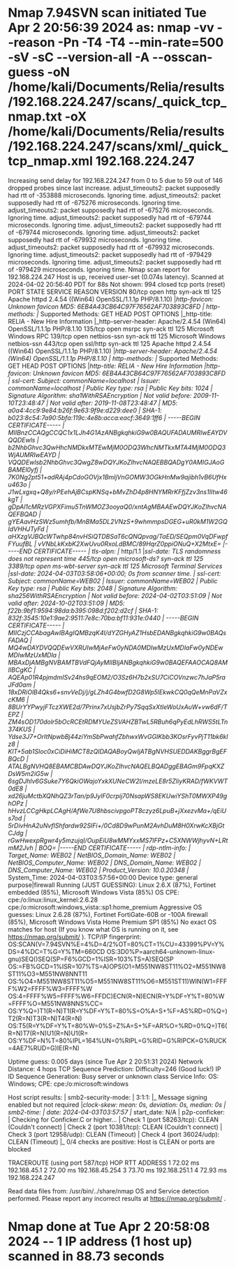 # Nmap 7.94SVN scan initiated Tue Apr  2 20:56:39 2024 as: nmap -vv --reason -Pn -T4 -T4 --min-rate=500 -sV -sC --version-all -A --osscan-guess -oN /home/kali/Documents/Relia/results/192.168.224.247/scans/_quick_tcp_nmap.txt -oX /home/kali/Documents/Relia/results/192.168.224.247/scans/xml/_quick_tcp_nmap.xml 192.168.224.247
Increasing send delay for 192.168.224.247 from 0 to 5 due to 59 out of 146 dropped probes since last increase.
adjust_timeouts2: packet supposedly had rtt of -353888 microseconds.  Ignoring time.
adjust_timeouts2: packet supposedly had rtt of -675276 microseconds.  Ignoring time.
adjust_timeouts2: packet supposedly had rtt of -675276 microseconds.  Ignoring time.
adjust_timeouts2: packet supposedly had rtt of -679744 microseconds.  Ignoring time.
adjust_timeouts2: packet supposedly had rtt of -679744 microseconds.  Ignoring time.
adjust_timeouts2: packet supposedly had rtt of -679932 microseconds.  Ignoring time.
adjust_timeouts2: packet supposedly had rtt of -679932 microseconds.  Ignoring time.
adjust_timeouts2: packet supposedly had rtt of -979429 microseconds.  Ignoring time.
adjust_timeouts2: packet supposedly had rtt of -979429 microseconds.  Ignoring time.
Nmap scan report for 192.168.224.247
Host is up, received user-set (0.074s latency).
Scanned at 2024-04-02 20:56:40 PDT for 88s
Not shown: 994 closed tcp ports (reset)
PORT     STATE SERVICE       REASON          VERSION
80/tcp   open  http          syn-ack ttl 125 Apache httpd 2.4.54 ((Win64) OpenSSL/1.1.1p PHP/8.1.10)
|_http-favicon: Unknown favicon MD5: 6EB4A43CB64C97F76562AF703893C8FD
| http-methods: 
|_  Supported Methods: GET HEAD POST OPTIONS
|_http-title: RELIA - New Hire Information
|_http-server-header: Apache/2.4.54 (Win64) OpenSSL/1.1.1p PHP/8.1.10
135/tcp  open  msrpc         syn-ack ttl 125 Microsoft Windows RPC
139/tcp  open  netbios-ssn   syn-ack ttl 125 Microsoft Windows netbios-ssn
443/tcp  open  ssl/http      syn-ack ttl 125 Apache httpd 2.4.54 ((Win64) OpenSSL/1.1.1p PHP/8.1.10)
|_http-server-header: Apache/2.4.54 (Win64) OpenSSL/1.1.1p PHP/8.1.10
| http-methods: 
|_  Supported Methods: GET HEAD POST OPTIONS
|_http-title: RELIA - New Hire Information
|_http-favicon: Unknown favicon MD5: 6EB4A43CB64C97F76562AF703893C8FD
| ssl-cert: Subject: commonName=localhost
| Issuer: commonName=localhost
| Public Key type: rsa
| Public Key bits: 1024
| Signature Algorithm: sha1WithRSAEncryption
| Not valid before: 2009-11-10T23:48:47
| Not valid after:  2019-11-08T23:48:47
| MD5:   a0a4:4cc9:9e84:b26f:9e63:9f9e:d229:dee0
| SHA-1: b023:8c54:7a90:5bfa:119c:4e8b:acca:eacf:3649:1ff6
| -----BEGIN CERTIFICATE-----
| MIIBnzCCAQgCCQC1x1LJh4G1AzANBgkqhkiG9w0BAQUFADAUMRIwEAYDVQQDEwls
| b2NhbGhvc3QwHhcNMDkxMTEwMjM0ODQ3WhcNMTkxMTA4MjM0ODQ3WjAUMRIwEAYD
| VQQDEwlsb2NhbGhvc3QwgZ8wDQYJKoZIhvcNAQEBBQADgY0AMIGJAoGBAMEl0yfj
| 7K0Ng2pt51+adRAj4pCdoGOVjx1BmljVnGOMW3OGkHnMw9ajibh1vB6UfHxu463o
| J1wLxgxq+Q8y/rPEehAjBCspKNSq+bMvZhD4p8HNYMRrKFfjZzv3ns1IItw46kgT
| gDpAl1cMRzVGPXFimu5TnWMOZ3ooyaQ0/xntAgMBAAEwDQYJKoZIhvcNAQEFBQAD
| gYEAavHzSWz5umhfb/MnBMa5DL2VNzS+9whmmpsDGEG+uR0kM1W2GQIdVHHJTyFd
| aHXzgVJBQcWTwhp84nvHSiQTDBSaT6cQNQpvag/TaED/SEQpm0VqDFwpfFYuufBL
| vVNbLkKxbK2XwUvu0RxoLdBMC/89HqrZ0ppiONuQ+X2MtxE=
|_-----END CERTIFICATE-----
| tls-alpn: 
|_  http/1.1
|_ssl-date: TLS randomness does not represent time
445/tcp  open  microsoft-ds? syn-ack ttl 125
3389/tcp open  ms-wbt-server syn-ack ttl 125 Microsoft Terminal Services
|_ssl-date: 2024-04-03T03:58:06+00:00; 0s from scanner time.
| ssl-cert: Subject: commonName=WEB02
| Issuer: commonName=WEB02
| Public Key type: rsa
| Public Key bits: 2048
| Signature Algorithm: sha256WithRSAEncryption
| Not valid before: 2024-04-02T03:51:09
| Not valid after:  2024-10-02T03:51:09
| MD5:   f22b:9bf1:9594:98da:b395:098d:f202:d2cf
| SHA-1: 832f:3545:10e1:9ae2:9511:7e8c:70ba:bf11:931e:0440
| -----BEGIN CERTIFICATE-----
| MIICzjCCAbagAwIBAgIQMBzqK4I/dYZGHyAZ1HsbEDANBgkqhkiG9w0BAQsFADAQ
| MQ4wDAYDVQQDEwVXRUIwMjAeFw0yNDA0MDIwMzUxMDlaFw0yNDEwMDIwMzUxMDla
| MBAxDjAMBgNVBAMTBVdFQjAyMIIBIjANBgkqhkiG9w0BAQEFAAOCAQ8AMIIBCgKC
| AQEAp01R4pjmdmISv24hs9qEOM2/O3Sz6H7b2xSU7CiCOVnzwc7hJaP5raJFd0am
| 18xDRiOlB4Qks6+snvVeDj/j/gLZh4G4bwfD2G8Wp5lEkwkCQ0qQeMnPaVZxcKM6
| 8BUrYYPwyjFTczXWE2d/7Prinx7xUsjbZrPy7SqqSxXtIeWoUxAuW+vw6dF/TEPZ
| ZM4sOD170dolr5bOcRCEtRDMYUeZSVAHZBTwL5RBuh6qPyEdLhRWS5tLTn374KUS
| Ydse3J7+OrItNpwbBj44ziYmSbPwahfZbhwxWvGGIKbb3KOsrFyvPjT11bk6klz8
| KlT+5ab1Sloc0xCiDiHiMCT8zQIDAQABoyQwIjATBgNVHSUEDDAKBggrBgEFBQcD
| ATALBgNVHQ8EBAMCBDAwDQYJKoZIhvcNAQELBQADggEBAGm9FpqKXZDsW5m2iG5w
| 6sgDJhlv6GSuke7Y6QkiOWajoYxkXUNeCW2l/mzeLE8r5ZIiyKRAD/fWKVWT0dE8
| xd26juMctbXQNhQZ3rTan/p9JylF0crpij70NsapWS8EKUwiYShT0MWXP49ghOPz
| hHvzLCCgHkpLCAgH/AfWe7U8hbscivpgoPT8czyz6LpuB+jXxezvMa+/qEiUs7od
| 5rDivHnA2uNvflShfardw92SIFi+/0Cd8D9wPunM2AvhDuM8H0XrwKcXBjGtCJdg
| rGwHwexpRgwr4y5mzujqI/OupEiU8wMMYxxMS7IFPz+C5XNWWjhyvN+LRtmM2Jvh
| BOQ=
|_-----END CERTIFICATE-----
| rdp-ntlm-info: 
|   Target_Name: WEB02
|   NetBIOS_Domain_Name: WEB02
|   NetBIOS_Computer_Name: WEB02
|   DNS_Domain_Name: WEB02
|   DNS_Computer_Name: WEB02
|   Product_Version: 10.0.20348
|_  System_Time: 2024-04-03T03:57:56+00:00
Device type: general purpose|firewall
Running (JUST GUESSING): Linux 2.6.X (87%), Fortinet embedded (85%), Microsoft Windows Vista (85%)
OS CPE: cpe:/o:linux:linux_kernel:2.6.28 cpe:/o:microsoft:windows_vista::sp1:home_premium
Aggressive OS guesses: Linux 2.6.28 (87%), Fortinet FortiGate-60B or -100A firewall (85%), Microsoft Windows Vista Home Premium SP1 (85%)
No exact OS matches for host (If you know what OS is running on it, see https://nmap.org/submit/ ).
TCP/IP fingerprint:
OS:SCAN(V=7.94SVN%E=4%D=4/2%OT=80%CT=1%CU=43399%PV=Y%DS=4%DC=T%G=Y%TM=660CD
OS:3D0%P=aarch64-unknown-linux-gnu)SEQ()SEQ(SP=F6%GCD=1%ISR=103%TS=A)SEQ(SP
OS:=FB%GCD=1%ISR=107%TS=A)OPS(O1=M551NW8ST11%O2=M551NW8ST11%O3=M551NW8NNT11
OS:%O4=M551NW8ST11%O5=M551NW8ST11%O6=M551ST11)WIN(W1=FFFF%W2=FFFF%W3=FFFF%W
OS:4=FFFF%W5=FFFF%W6=FFDC)ECN(R=N)ECN(R=Y%DF=Y%T=80%W=FFFF%O=M551NW8NNS%CC=
OS:Y%Q=)T1(R=N)T1(R=Y%DF=Y%T=80%S=O%A=S+%F=AS%RD=0%Q=)T2(R=N)T3(R=N)T4(R=N)
OS:T5(R=Y%DF=Y%T=80%W=0%S=Z%A=S+%F=AR%O=%RD=0%Q=)T6(R=N)T7(R=N)U1(R=N)U1(R=
OS:Y%DF=N%T=80%IPL=164%UN=0%RIPL=G%RID=G%RIPCK=G%RUCK=4AE7%RUD=G)IE(R=N)

Uptime guess: 0.005 days (since Tue Apr  2 20:51:31 2024)
Network Distance: 4 hops
TCP Sequence Prediction: Difficulty=246 (Good luck!)
IP ID Sequence Generation: Busy server or unknown class
Service Info: OS: Windows; CPE: cpe:/o:microsoft:windows

Host script results:
| smb2-security-mode: 
|   3:1:1: 
|_    Message signing enabled but not required
|_clock-skew: mean: 0s, deviation: 0s, median: 0s
| smb2-time: 
|   date: 2024-04-03T03:57:57
|_  start_date: N/A
| p2p-conficker: 
|   Checking for Conficker.C or higher...
|   Check 1 (port 58263/tcp): CLEAN (Couldn't connect)
|   Check 2 (port 10381/tcp): CLEAN (Couldn't connect)
|   Check 3 (port 12958/udp): CLEAN (Timeout)
|   Check 4 (port 36024/udp): CLEAN (Timeout)
|_  0/4 checks are positive: Host is CLEAN or ports are blocked

TRACEROUTE (using port 587/tcp)
HOP RTT      ADDRESS
1   72.02 ms 192.168.45.1
2   72.00 ms 192.168.45.254
3   73.70 ms 192.168.251.1
4   72.93 ms 192.168.224.247

Read data files from: /usr/bin/../share/nmap
OS and Service detection performed. Please report any incorrect results at https://nmap.org/submit/ .
# Nmap done at Tue Apr  2 20:58:08 2024 -- 1 IP address (1 host up) scanned in 88.73 seconds
